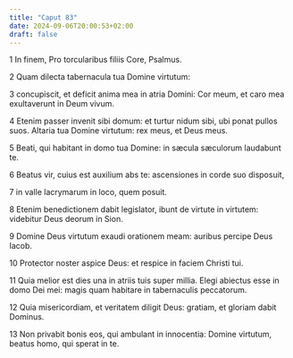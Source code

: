 ```yaml
---
title: "Caput 83"
date: 2024-09-06T20:00:53+02:00
draft: false
---
```



1 In finem, Pro torcularibus filiis Core, Psalmus.

2 Quam dilecta tabernacula tua Domine virtutum:

3 concupiscit, et deficit anima mea in atria Domini: Cor meum, et caro mea exultaverunt in Deum vivum.

4 Etenim passer invenit sibi domum: et turtur nidum sibi, ubi ponat pullos suos. Altaria tua Domine virtutum: rex meus, et Deus meus.

5 Beati, qui habitant in domo tua Domine: in sæcula sæculorum laudabunt te.

6 Beatus vir, cuius est auxilium abs te: ascensiones in corde suo disposuit,

7 in valle lacrymarum in loco, quem posuit.

8 Etenim benedictionem dabit legislator, ibunt de virtute in virtutem: videbitur Deus deorum in Sion.

9 Domine Deus virtutum exaudi orationem meam: auribus percipe Deus Iacob.

10 Protector noster aspice Deus: et respice in faciem Christi tui.

11 Quia melior est dies una in atriis tuis super millia. Elegi abiectus esse in domo Dei mei: magis quam habitare in tabernaculis peccatorum.

12 Quia misericordiam, et veritatem diligit Deus: gratiam, et gloriam dabit Dominus.

13 Non privabit bonis eos, qui ambulant in innocentia: Domine virtutum, beatus homo, qui sperat in te.


